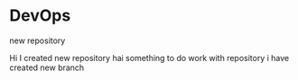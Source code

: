 # DevOps
new repository

Hi I created new repository
hai something to do work with repository
i have created new branch
